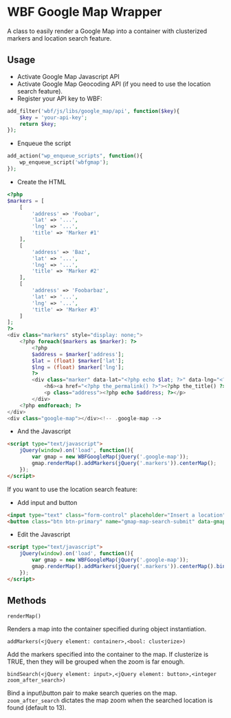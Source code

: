 # WBF Google Map Wrapper

A class to easily render a Google Map into a container with clusterized markers and location search feature.

## Usage

- Activate Google Map Javascript API 
- Activate Google Map Geocoding API (if you need to use the location search feature).
- Register your API key to WBF:

```php
add_filter('wbf/js/libs/google_map/api', function($key){
	$key = 'your-api-key';
	return $key;
});
```

- Enqueue the script

```php
add_action("wp_enqueue_scripts", function(){
	wp_enqueue_script('wbfgmap');
});
```

- Create the HTML

```php
<?php
$markers = [
	[
		'address' => 'Foobar',
		'lat' => '...',
		'lng' => '...',
		'title' => 'Marker #1'
	],
	[
		'address' => 'Baz',
		'lat' => '...',
		'lng' => '...',
		'title' => 'Marker #2'
	],
	[
	    'address' => 'Foobarbaz',
	    'lat' => '...',
	    'lng' => '...',
        'title' => 'Marker #3'
    ]
];
?>
<div class="markers" style="display: none;">
    <?php foreach($markers as $marker): ?>
        <?php
        $address = $marker['address'];
        $lat = (float) $marker['lat'];
        $lng = (float) $marker['lng'];
        ?>
        <div class="marker" data-lat="<?php echo $lat; ?>" data-lng="<?php echo $lng; ?>" data-title="<?php echo get_the_title(); ?>">
            <h6><a href="<?php the_permalink() ?>"><?php the_title() ?></a></h6>
            <p class="address"><?php echo $address; ?></p>
        </div>
    <?php endforeach; ?>
</div>
<div class="google-map"></div><!-- .google-map -->
```

- And the Javascript

```html
<script type="text/javascript">
    jQuery(window).on('load', function(){
        var gmap = new WBFGoogleMap(jQuery('.google-map'));
        gmap.renderMap().addMarkers(jQuery('.markers')).centerMap();
    });
</script>
```

If you want to use the location search feature:

- Add input and button

```html
<input type="text" class="form-control" placeholder="Insert a location" value="" name="gmap-map-search-address" data-gmap-map-search-field />
<button class="btn btn-primary" name="gmap-map-search-submit" data-gmap-map-search-button>Search</button>
```

- Edit the Javascript

```html
<script type="text/javascript">
    jQuery(window).on('load', function(){
        var gmap = new WBFGoogleMap(jQuery('.google-map'));
        gmap.renderMap().addMarkers(jQuery('.markers')).centerMap().bindSearch(jQuery('[data-gmap-map-search-field]'),jQuery('[data-gmap-map-search-button]'));
    });
</script>
```

## Methods

`renderMap()`

Renders a map into the container specified during object instantiation.

`addMarkers(<jQuery element: container>,<bool: clusterize>)`

Add the markers specified into the container to the map. If clusterize is TRUE, then they will be grouped when the zoom is far enough.

`bindSearch(<jQuery element: input>,<jQuery element: button>,<integer zoom_after_search>)`

Bind a input\button pair to make search queries on the map. `zoom_after_search` dictates the map zoom when the searched location is found (default to 13).